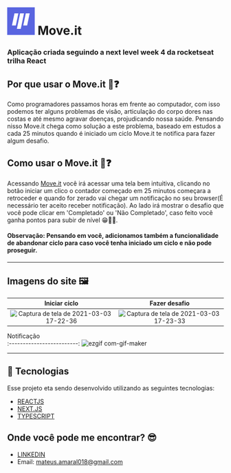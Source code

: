 # <h1> <img src="./public/favicon.png" /> Move.it  </h1> 
 
<h3>Aplicação  criada seguindo a next level week 4 da rocketseat trilha React</h3>

<h2>Por que usar o Move.it 🤔❓ </h2>
<p>Como programadores passamos horas em frente ao computador, com isso podemos ter alguns problemas de visão, articulação do corpo dores nas costas e até mesmo agravar doenças, projudicando nossa saúde. Pensando nisso Move.it chega como solução a este problema, baseado em estudos a cada 25 minutos quando é iniciado um ciclo Move.it te notifica para fazer algum desafio.</p>

<h2>Como usar o Move.it 🤔❓ </h2>
<p> Acessando <a href="https://moveit-mateusamarall.vercel.app/">Move.it</a> você irá acessar uma tela bem intuitiva, clicando no botão iniciar um clico o contador começado em 25 minutos começara a retroceder e quando for zerado vai chegar um notificação no seu browser(É necessário ter aceito receber notificação). Ao lado irá mostrar o desafio que você pode clicar em 'Completado' ou 'Não Completado', caso feito você ganha pontos para subir de nível 😁🤯🌟.</p>

<h4>Observação: Pensando em você, adicionamos também a funcionalidade de abandonar ciclo para caso você tenha iniciado um ciclo e não pode proseguir.</h4>
<hr/>

## Imagens do site 🖼️

Iniciar ciclo            |  Fazer desafio
:-------------------------:|:-------------------------:
![Captura de tela de 2021-03-03 17-22-36](https://user-images.githubusercontent.com/37390930/109867297-19a89b80-7c45-11eb-979a-61bc3dc6c923.png) | ![Captura de tela de 2021-03-03 17-23-33](https://user-images.githubusercontent.com/37390930/109867400-32b14c80-7c45-11eb-8e48-acd56fe2c43c.png)




Notificação          
:-------------------------:
![ezgif com-gif-maker](https://user-images.githubusercontent.com/37390930/109868091-01854c00-7c46-11eb-833c-c0d3bae0a7d8.gif)










<hr/>


## 🚀 Tecnologias

Esse projeto eta sendo desenvolvido utilizando as seguintes tecnologias:

- [REACTJS](https://pt-br.reactjs.org/)
- [NEXT.JS](https://nextjs.org/)
- [TYPESCRIPT](https://www.typescriptlang.org/)


## Onde você pode me encontrar? 😎
- [LINKEDIN](https://www.linkedin.com/in/mateus-passos-amaral/)
- Email:  mateus.amaral018@gmail.com



